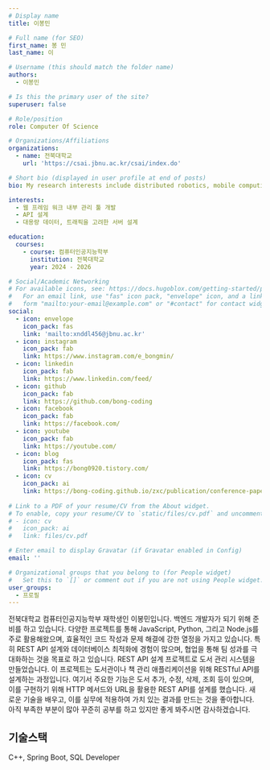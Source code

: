 ```yaml
---
# Display name
title: 이봉민

# Full name (for SEO)
first_name: 봉 민
last_name: 이

# Username (this should match the folder name)
authors:
  - 이봉민

# Is this the primary user of the site?
superuser: false

# Role/position
role: Computer Of Science 

# Organizations/Affiliations
organizations:
  - name: 전북대학교
    url: 'https://csai.jbnu.ac.kr/csai/index.do'

# Short bio (displayed in user profile at end of posts)
bio: My research interests include distributed robotics, mobile computing and programmable matter.

interests:
  - 웹 프레임 워크 내부 관리 툴 개발
  - API 설계
  - 대용량 데이터, 트래픽을 고려한 서버 설계 

education:
  courses:
    - course: 컴퓨터인공지능학부
      institution: 전북대학교
      year: 2024 - 2026

# Social/Academic Networking
# For available icons, see: https://docs.hugoblox.com/getting-started/page-builder/#icons
#   For an email link, use "fas" icon pack, "envelope" icon, and a link in the
#   form "mailto:your-email@example.com" or "#contact" for contact widget.
social:
  - icon: envelope
    icon_pack: fas
    link: 'mailto:xnddl456@jbnu.ac.kr'
  - icon: instagram
    icon_pack: fab
    link: https://www.instagram.com/e_bongmin/
  - icon: linkedin
    icon_pack: fab
    link: https://www.linkedin.com/feed/
  - icon: github
    icon_pack: fab
    link: https://github.com/bong-coding
  - icon: facebook
    icon_pack: fab
    link: https://facebook.com/
  - icon: youtube
    icon_pack: fab
    link: https://youtube.com/
  - icon: blog
    icon_pack: fas
    link: https://bong0920.tistory.com/
  - icon: cv
    icon_pack: ai
    link: https://bong-coding.github.io/zxc/publication/conference-paper/conference-paper.pdf
    
# Link to a PDF of your resume/CV from the About widget.
# To enable, copy your resume/CV to `static/files/cv.pdf` and uncomment the lines below.
# - icon: cv
#   icon_pack: ai
#   link: files/cv.pdf

# Enter email to display Gravatar (if Gravatar enabled in Config)
email: ''

# Organizational groups that you belong to (for People widget)
#   Set this to `[]` or comment out if you are not using People widget.
user_groups:
  - 프로필
---
```


전북대학교 컴퓨터인공지능학부 재학생인 이봉민입니다. 백엔드 개발자가 되기 위해 준비를 하고 있습니다.
다양한 프로젝트를 통해 JavaScript, Python, 그리고 Node.js를 주로 활용해왔으며, 효율적인 코드 작성과 문제 해결에 강한 열정을 가지고 있습니다. 특히 REST API 설계와 데이터베이스 최적화에 경험이 많으며, 협업을 통해 팀 성과를 극대화하는 것을 목표로 하고 있습니다.
REST API 설계 프로젝트로 도서 관리 시스템을 만들었습니다. 이 프로젝트는 도서관이나 책 관리 애플리케이션을 위해 RESTful API를 설계하는 과정입니다. 여기서 주요한 기능은 도서 추가, 수정, 삭제, 조회 등이 있으며, 이를 구현하기 위해 HTTP 메서드와 URL을 활용한 REST API를 설계를 했습니다.
 새로운 기술을 배우고, 이를 실무에 적용하여 가치 있는 결과를 만드는 것을 좋아합니다. 아직 부족한 부분이 많아 꾸준히 공부를 하고 있지만 좋게 봐주시면 감사하겠습니다.

 <h2>기술스택</h2>
<div>
  <p>C++, Spring Boot, SQL Developer</p>
</div>


